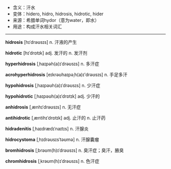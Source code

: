 - <span class="definition">含义：汗水</span>
- <span class="definition">变体：hidero, hidro, hidrosis, hidrotic, hider</span>
- <span class="definition">来源：希腊单词hydor（意为water，即水）</span>
- <span class="definition">用途：构成汗水相关词汇</span>


---


<span class="vocabulary">**hidrosis**</span> [hɪˈdrəʊsɪs] n. 汗液的产生

<span class="vocabulary">**hidrotic**</span> [hɪˈdrɒtɪk] adj. 发汗的 n. 发汗剂

<span class="vocabulary">**hyperhidrosis**</span> [ˌhaɪpəh(a)ɪˈdrəʊsɪs] n. 多汗症

<span class="vocabulary">**acrohyperhidrosis**</span> [eɪkrəʊhaɪpəˌh(a)ɪ'drəʊsɪs] n. 手足多汗

<span class="vocabulary">**hypohidrosis**</span> [ˌhaɪpəʊh(a)ɪˈdrəʊsɪs] n. 少汗症

<span class="vocabulary">**hypohidrotic**</span> [ˌhaɪpəʊh(a)ɪˈdrɒtɪk] adj. 少汗的

<span class="vocabulary">**anhidrosis**</span> [ˌænhɪˈdrəʊsɪs] n. 无汗症

<span class="vocabulary">**antihidrotic**</span> [ˌæntihɪˈdrɒtɪk] adj. 止汗的 n. 止汗药

<span class="vocabulary">**hidradenitis**</span> [ˌhaɪdrædɪˈnaɪtɪs] n. 汗腺炎

<span class="vocabulary">**hidrocystoma**</span> [ˌhɪdrəʊsɪsˈtəʊmə] n. 汗腺囊瘤

<span class="vocabulary">**bromhidrosis**</span> [ˌbrəʊm(h)ɪˈdrəʊsɪs] n. 臭汗症；臭汗，腋臭

<span class="vocabulary">**chromhidrosis**</span> [ˌkrəʊm(h)ɪˈdrəʊsɪs] n. 色汗症
